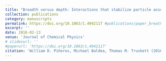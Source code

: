 ```yaml
---
title: "Breadth versus depth: Interactions that stabilize particle assemblies to changes in density or temperature"
collection: publications
category: manuscripts
permalink: https://doi.org/10.1063/1.4942117 #publications/paper_breath_depth
excerpt: ''
date: 2016-02-13
venue: 'Journal of Chemical Physics'
# slidesurl: ''
#paperurl: 'https://doi.org/10.1063/1.4942117'
citation: 'William D. Piñeros, Michael Baldea, Thomas M. Truskett (2016). &quot; Breadth versus depth: Interactions that stabilize particle assemblies to changes in density or temperature 1.&quot; <i>Journal of Chemical Physics</i>'
---
```


